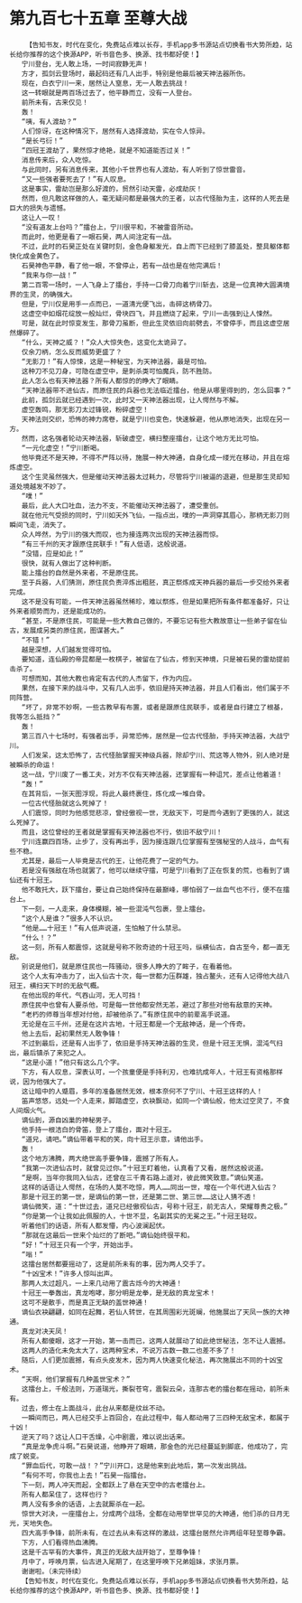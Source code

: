 # 第九百七十五章 至尊大战
        【告知书友，时代在变化，免费站点难以长存，手机app多书源站点切换看书大势所趋，站长给你推荐的这个换源APP，听书音色多、换源、找书都好使！】
       宁川登台，无人敢上场，一时间寂静无声！
       方才，孤剑云登场时，最起码还有几人出手，特别是他最后被天神法器所伤。
       现在，白衣宁川一来，居然让人窒息，无一人敢去挑战！
       这一转眼就是两百场过去了，他平静而立，没有一人登台。
       前所未有，古来仅见！
       轰！
       “咦，有人渡劫？”
       人们惊讶，在这种情况下，居然有人选择渡劫，实在令人惊异。
       “是长弓衍！”
       “四冠王渡劫了，果然惊才绝艳，就是不知道能否过关！”
       消息传来后，众人吃惊。
       与此同时，另有消息传来，其他小千世界也有人渡劫，有人听到了惊世雷音。
       “又一些强者要死去了！”有人叹息。
       这是事实，雷劫岂是那么好渡的，贸然引动天雷，必成劫灰！
       然而，但凡敢这样做的人，毫无疑问都是最强大的王者，以古代怪胎为主，这样的人死去是巨大的损失与遗憾。
       这让人一叹！
       “没有道友上台吗？”擂台上，宁川很平和，不被雷音所动。
       而此时，他更是看了一眼石昊，两人间注定有一战。
       不过，此时的石昊正处在关键时刻，金色身躯发光，自上而下已经到了膝盖处，整具躯体都快化成金黄色了。
       石昊神色平静，看了他一眼，不曾停止，若有一战也是在他完满后！
       “我来与你一战！”
       第二百零一场时，一人飞身上了擂台，手持一口骨刀向着宁川斩去，这是一位真神大圆满境界的生灵，的确强大。
       但是，宁川仅是用手一点而已，一道清光便飞出，击碎这柄骨刀。
       这虚空中如烟花绽放一般灿烂，骨块四飞，并且燃烧了起来，宁川一击强到让人悚然。
       可是，就在此时惊变发生，那骨刀虽断，但此生灵依旧向前劈去，不曾停手，而且这虚空居然爆碎了。
       “什么，天神之威？！”众人大惊失色，这变化太诡异了。
       仅余刀柄，怎么反而威势更盛了？
       “无影刀！”有人惊悚，这是一种秘宝，为天神法器，最是可怕。
       这种刀不见刀身，可隐在虚空中，是刺杀类可怕魔兵，防不胜防。
       此人怎么也有天神法器？所有人都惊的的睁大了眼睛。
       “天神法器带不进仙古，而原住民的兵器也无法临近擂台，他是从哪里得到的，怎么回事？”
       此前，孤剑云就已经遇到一次，此时又一天神法器出现，让人愕然与不解。
       虚空轰鸣，那无影刀太过锋锐，粉碎虚空！
       天神法则交织，恐怖的神力席卷，就是宁川也变色，快速躲避，他从原地消失，出现在另一方。
       然而，这名强者轮动天神法器，斩破虚空，横扫整座擂台，让这个地方无比可怕。
       “一元化虚空！”宁川断喝。
       他毕竟还不是天神，不得不严阵以待，施展一种大神通，自身化成一缕光在移动，并且在熔炼虚空。
       这个生灵虽然强大，但是催动天神法器太过耗力，尽管将宁川被逼的退避，但是那生灵却知道处境越发不妙了。
       “噗！”
       最后，此人大口吐血，法力不支，不能催动天神法器了，遭受重创。
       就在他元气受损的同时，宁川如天外飞仙，一指点出，噗的一声洞穿其眉心，那柄无影刀则瞬间飞走，消失了。
       众人哗然，为宁川的强大而叹，也为接连两次出现的天神法器而惊。
       “有三千州的天才跟原住民联手！”有人低语，这般说道。
       “没错，应是如此！”
       很快，就有人做出了这种判断。
       能上擂台的自然是外来者，不是原住民。
       至于兵器，人们猜测，原住民负责淬炼出粗胚，真正祭炼成天神兵器的最后一步交给外来者完成。
       这不是没有可能，一件天神法器虽然稀珍，难以祭炼，但是如果把所有条件都准备好，只让外来者顺势而为，还是能成功的。
       “甚至，不是原住民，可能是一些大教自己做的，不要忘记有些大教故意让一些弟子留在仙古，发展成另类的原住民，图谋甚大。”
       “不错！”
       越是深想，人们越发觉得可怕。
       要知道，连仙殿的帝昆都是一枚棋子，被留在了仙古，修到天神境，只是被石昊的雷劫提前击杀了。
       可想而知，其他大教也肯定有古代的人杰留下，作为内应。
       果然，在接下来的战斗中，又有几人出手，依旧是持天神法器，并且人们看出，他们属于不同阵营。
       “坏了，非常不妙啊，一些古教早有布置，或者是跟原住民联手，或者是自行建立了根基，我等怎么抵挡？”
       轰！
       第三百八十七场时，有强者出手，异常恐怖，居然是一位古代怪胎，手持天神法器，大战宁川。
       人们发呆，这太恐怖了，古代怪胎掌握天神级兵器，除却宁川、荒这等人物外，别人绝对是被瞬杀的命运！
       这一战，宁川废了一番工夫，对方不仅有天神法器，还掌握有一种诅咒，差点让他着道！
       “轰！”
       在其背后，一张天图浮现，将此人最终裹住，炼化成一堆白骨。
       一位古代怪胎就这么死掉了！
       人们震惊，同时为他感觉悲凉，曾经傲视一世，无敌天下，可是而今遇到了更强的人，就这么死掉了。
       而且，这位曾经的王者就是掌握有天神法器也不行，依旧不敌宁川！
       宁川连赢四百场，止步了，没有再出手，因为接连跟几位掌握有至强秘宝的人战斗，血气有些不稳。
       尤其是，最后一人毕竟是古代的王，让他花费了一定的气力。
       若是没有强敌在场也就罢了，他可以继续守擂，可是宁川看到了正在恢复的荒，也看到了谪仙还有十冠王。
       他不敢托大，跃下擂台，要让自己始终保持在最巅峰，哪怕弱了一丝血气也不行，便不在擂台上。
       下一刻，一人走来，身体模糊，被一些混沌气包裹，登上擂台。
       “这个人是谁？”很多人不认识。
       “他是……十冠王！”有人低声说道，生怕触了什么禁忌。
       “什么！？”
       这一刻，所有人都震惊，这就是号称不败奇迹的十冠王吗，纵横仙古，自古至今，都一直无敌。
       别说是他们，就是原住民也一阵骚动，很多人睁大的了眸子，在看着他。
       这个人太有冲击力了，出入仙古十次，每一世都力压群雄，独占鳌头，还有人记得他大战八冠王，横扫天下时的无敌气概。
       在他出现的年代，气吞山河，无人可挡！
       原住民中也曾有人要杀他，可是每一世他都安然无恙，避过了那些对他有敌意的天神。
       “老朽的师尊当年想对付他，却被他杀了。”有原住民中的前辈高手说道。
       无论是在三千州，还是在这片古地，十冠王都是一个无敌神话，是一个传奇。
       他上去后，起初果然无人敢争锋！
       不过到最后，还是有人出手了，依旧是手持天神法器的生灵，但是十冠王无惧，混沌气扫出，最后镇杀了来犯之人。
       “这是小道！”他只有这么几个字。
       下方，有人叹息，深表认可，一个孩童便是手持利刃，也难抗成年人，十冠王有资格那样说，因为他强大了。
       这让暗中的人蹙眉，多年的准备居然无效，根本奈何不了宁川、十冠王这样的人！
       笛声悠悠，远处一个人走来，脚踏虚空，衣袂飘动，如同一个谪仙般，他太过空灵了，不食人间烟火气。
       谪仙到，源自凶巢的神秘男子。
       他手持一根洁白的骨笛，登上了擂台，面对十冠王。
       “道兄，请吧。”谪仙带着平和的笑，向十冠王示意，请他出手。
       轰！
       这个地方沸腾，两大绝世高手要争锋，震撼了所有人。
       “我第一次进仙古时，就曾见过你。”十冠王盯着他，认真看了又看，居然这般说道。
       “是啊，当年你我同入仙古，还曾在三千青石路上遥对，彼此微笑致意。”谪仙笑道。
       这样的话语让人愕然，在场的人莫不吃惊，两人……同出一世，增在一个年代进入仙古？
       那是十冠王的第一世，是谪仙的第一世，还是第二世、第三世……这让人猜不透！
       谪仙微笑，道：“十世过去，道兄已经傲视仙古，号称十冠王，前无古人，荣耀尊贵之极。”
       “你是第一个让我如此佩服的人，十世不显，名副其实的无冕之王。”十冠王轻叹。
       听着他们的话语，所有人都发懵，内心波澜起伏。
       “那就在这最后一世来个灿烂的了断吧。”谪仙始终很平和。
       “好！”十冠王只有一个字，开始出手。
       “嗡！”
       这擂台居然都要摇动了，这是前所未有的事，因为两人交手了。
       “十凶宝术！”许多人惊叫出声。
       那两人太过超凡，一上来几动用了震古烁今的大神通！
       十冠王一拳轰出，真龙咆哮，那分明是龙拳，是无敌的真龙宝术！
       这可不是散手，而是真正无缺的盖世神通！
       谪仙衣袂翩翩，如同在起舞，若仙人转世，在其周围彩光斑斓，他施展出了天凤一族的大神通。
       真龙对决天凤！
       所有人都傻眼，这才一开始，第一击而已，这两人就展动了如此绝世秘法，怎不让人震撼。
       这两人的造化未免太大了，这两种宝术，不说万古数一数二也差不多了！
       随后，人们更加震撼，有点头皮发木，因为两人快速变化秘法，再次施展出不同的十凶宝术。
       “天啊，他们掌握有几种盖世宝术？”
       这擂台上，千般法则，万道瑞光，撕裂苍穹，震裂云朵，连那古老的擂台都在摇动，前所未有。
       过去，修士在上面战斗，此台从来都是纹丝不动。
       一瞬间而已，两人已经交手上百回合，在此过程中，每人都动用了三四种无敌宝术，都属于十凶！
       逆天了吗？这让人口干舌燥，心中剧震，难以说出话来。
       “真是龙争虎斗啊。”石昊说道，他睁开了眼睛，那金色的光已经蔓延到脚底，他成功了，完成了蜕变。
       “罪血后代，可敢一战！？”宁川开口，这是他来到此地后，第一次发出挑战。
       “有何不可，你我也上去！”石昊一指擂台。
       下一刻，两人冲天而起，全都跃上了悬在天空中的古老擂台上。
       所有人都呆住了，这样也行？
       两人没有多余的话语，上去就厮杀在一起。
       惊世大对决，一座擂台上，分成两个战场，全都在动用举世罕见的大神通，他们杀的日月无光，天地失色。
       四大高手争锋，前所未有，在过去从未有这样的激战，这擂台居然允许两组年轻至尊争霸。
       下方，人们看得热血沸腾。
       这是千古罕有的大事件，真正的无敌大战开始了，至尊争锋！
       月中了，呼唤月票，仙古进入尾期了，在这里呼唤下兄弟姐妹，求张月票。
       谢谢啦。（未完待续）
       【告知书友，时代在变化，免费站点难以长存，手机app多书源站点切换看书大势所趋，站长给你推荐的这个换源APP，听书音色多、换源、找书都好使！】